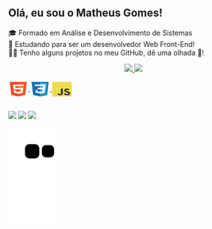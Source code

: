 ## Olá, eu sou o Matheus Gomes! 
<p>🎓 Formado em Análise e Desenvolvimento de Sistemas<br>
📖 Estudando para ser um desenvolvedor Web Front-End!<br>
🧑‍💻 Tenho alguns projetos no meu GitHub, dê uma olhada 🙂!

</p>
<div align="center">
  <a href="https://github.com/matheeusgomes">
  <img height="160em" src="https://github-readme-stats.vercel.app/api?username=matheeusgomes&show_icons=true&theme=tokyonight&include_all_commits=true&count_private=true"/>
  <img height="160em" src="https://github-readme-stats.vercel.app/api/top-langs/?username=matheeusgomes&layout=compact&langs_count=7&theme=tokyonight"/>
</div>
<div style="display: inline_block"><br>  
  <img align="center" alt="HTML" height="30" width="40" src="https://raw.githubusercontent.com/devicons/devicon/master/icons/html5/html5-original.svg">
  <img align="center" alt="CSS" height="30" width="40" src="https://raw.githubusercontent.com/devicons/devicon/master/icons/css3/css3-original.svg">
  <img align="center" alt="Js" height="30" width="40" src="https://raw.githubusercontent.com/devicons/devicon/master/icons/javascript/javascript-original.svg">
</div>
  
  ##
 
<div> 
  <a href="https://www.instagram.com/math.gomees/" target="_blank"><img src="https://img.shields.io/badge/-Instagram-%23E4405F?style=for-the-badge&logo=instagram&logoColor=white" target="_blank"></a>
  <a href = "mailto:mgomes10@outlook.com"><img src="https://img.shields.io/badge/-Gmail-%23333?style=for-the-badge&logo=gmail&logoColor=white" target="_blank"></a>
  <a href="https://www.linkedin.com/in/mgomes10" target="_blank"><img src="https://img.shields.io/badge/-LinkedIn-%230077B5?style=for-the-badge&logo=linkedin&logoColor=white" target="_blank"></a> 

![snake gif](https://github.com/matheeusgomes/matheeusgomes/blob/output/github-contribution-grid-snake.svg)
 
</div>
